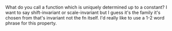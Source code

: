 What do you call a function which is uniquely determined up to a constant? I want to say shift-invariant or scale-invariant but I guess it's the family it's chosen from that's invariant not the fn itself. I'd really like to use a 1-2 word phrase for this property.

